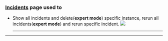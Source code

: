 ### [Incidents](#/incident) page used to

- Show all incidents and delete(**expert mode**) specific instance, rerun all incidents(**expert mode**) and rerun specific incident.
  ![](help/incidents.gif)

  ***

---
